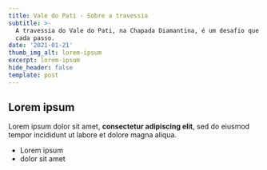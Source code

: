 ```yaml
---
title: Vale do Pati - Sobre a travessia
subtitle: >-
  A travessia do Vale do Pati, na Chapada Diamantina, é um desafio que compensa
  cada passo.
date: '2021-01-21'
thumb_img_alt: lorem-ipsum
excerpt: lorem-ipsum
hide_header: false
template: post
---
```

## Lorem ipsum

Lorem ipsum dolor sit amet, **consectetur adipiscing elit**, sed do eiusmod tempor incididunt ut labore et dolore magna aliqua.

- Lorem ipsum
- dolor sit amet